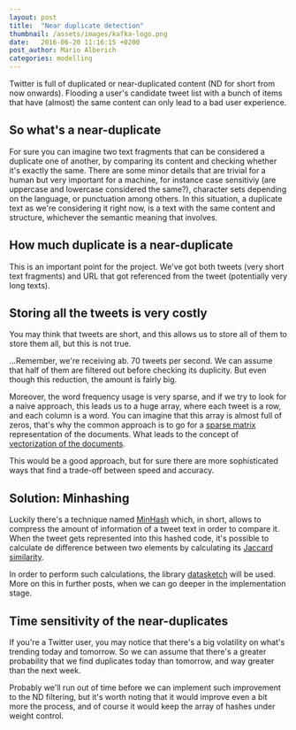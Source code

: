 ```yaml
---
layout: post
title:  "Near duplicate detection"
thumbnail: /assets/images/kafka-logo.png
date:   2016-06-20 11:16:15 +0200
post_author: Mario Alberich
categories: modelling
---
```

Twitter is full of duplicated or near-duplicated content (ND for short from now onwards).  Flooding a user's candidate tweet list with a bunch of items that have (almost) the same content can only lead to a bad user experience.

## So what's a near-duplicate
For sure you can imagine two text fragments that can be considered a duplicate one of another, by comparing its content and checking whether it's exactly the same.  There are some minor details that are trivial for a human but very important for a machine, for instance case sensitiviy (are uppercase and lowercase considered the same?), character sets depending on the language, or punctuation among others. In this situation, a duplicate text as we're considering it right now, is a text with the same content and structure, whichever the semantic meaning that involves.

## How much duplicate is a near-duplicate

This is an important point for the project. We've got both tweets (very short text fragments) and URL that got referenced from the tweet (potentially very long texts).

## Storing all the tweets is very costly

You may think that tweets are short, and this allows us to store all of them to store them all, but this is not true.

...Remember, we're receiving ab. 70 tweets per second. We can assume that half of them are filtered out before checking its duplicity. But even though this reduction, the amount is fairly big.

Moreover, the word frequency usage is very sparse, and if we try to look for a naive approach, this leads us to a huge array, where each tweet is a row, and each column is a word. You can imagine that this array is almost full of zeros, that's why the common approach is to go for a [sparse matrix](https://en.wikipedia.org/wiki/Sparse_matrix) representation of the documents. What leads to the concept of [vectorization of the documents](https://en.wikipedia.org/wiki/Vector_space_model).

This would be a good approach, but for sure there are more sophisticated ways that find a trade-off between speed and accuracy.

## Solution: Minhashing

Luckily there's a technique named [MinHash](https://en.wikipedia.org/wiki/MinHash) which, in short, allows to compress the amount of information of a tweet text in order to compare it.  When the tweet gets represented into this hashed code, it's possible to calculate de difference between two elements by calculating its [Jaccard similarity](https://en.wikipedia.org/wiki/Jaccard_index).

In order to perform such calculations, the library [datasketch](https://github.com/ekzhu/datasketch) will be used. More on this in further posts, when we can go deeper in the implementation stage.

## Time sensitivity of the near-duplicates

If you're a Twitter user, you may notice that there's a big volatility on what's trending today and tomorrow. So we can assume that there's a greater probability that we find duplicates today than tomorrow, and way greater than the next week.

Probably we'll run out of time before we can implement such improvement to the ND filtering, but it's worth noting that it would improve even a bit more the process, and of course it would keep the array of hashes under weight control.